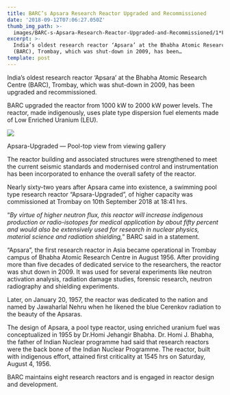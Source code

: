 ```yaml
---
title: BARC’s Apsara Research Reactor Upgraded and Recommissioned
date: '2018-09-12T07:06:27.050Z'
thumb_img_path: >-
  images/BARC-s-Apsara-Research-Reactor-Upgraded-and-Recommissioned/1*FMw1f5iZQR6eti7N-w-iBQ.jpeg
excerpt: >-
  India’s oldest research reactor ‘Apsara’ at the Bhabha Atomic Research Centre
  (BARC), Trombay, which was shut-down in 2009, has been…
template: post
---
```

India’s oldest research reactor ‘Apsara’ at the Bhabha Atomic Research Centre (BARC), Trombay, which was shut-down in 2009, has been upgraded and recommissioned.

BARC upgraded the reactor from 1000 kW to 2000 kW power levels. The reactor, made indigenously, uses plate type dispersion fuel elements made of Low Enriched Uranium (LEU).

![](/images/BARC-s-Apsara-Research-Reactor-Upgraded-and-Recommissioned/1*FMw1f5iZQR6eti7N-w-iBQ.jpeg)

<figcaption>Apsara-Upgraded — Pool-top view from viewing&nbsp;gallery</figcaption>

The reactor building and associated structures were strengthened to meet the current seismic standards and modernised control and instrumentation has been incorporated to enhance the overall safety of the reactor.

Nearly sixty-two years after Apsara came into existence, a swimming pool type research reactor “Apsara-Upgraded”, of higher capacity was commissioned at Trombay on 10th September 2018 at 18:41 hrs.

“*By virtue of higher neutron flux, this reactor will increase indigenous production or radio-isotopes for medical application by about fifty percent and would also be extensively used for research in nuclear physics, material science and radiation shielding,*” BARC said in a statement.

“Apsara”, the first research reactor in Asia became operational in Trombay campus of Bhabha Atomic Research Centre in August 1956. After providing more than five decades of dedicated service to the researchers, the reactor was shut down in 2009. It was used for several experiments like neutron activation analysis, radiation damage studies, forensic research, neutron radiography and shielding experiments.

Later, on January 20, 1957, the reactor was dedicated to the nation and named by Jawaharlal Nehru when he likened the blue Cerenkov radiation to the beauty of the Apsaras.

The design of Apsara, a pool type reactor, using enriched uranium fuel was conceptualized in 1955 by Dr.Homi Jehangir Bhabha. Dr. Homi J. Bhabha, the father of Indian Nuclear programme had said that research reactors were the back bone of the Indian Nuclear Programme. The reactor, built with indigenous effort, attained first criticality at 1545 hrs on Saturday, August 4, 1956.

BARC maintains eight research reactors and is engaged in reactor design and development.
